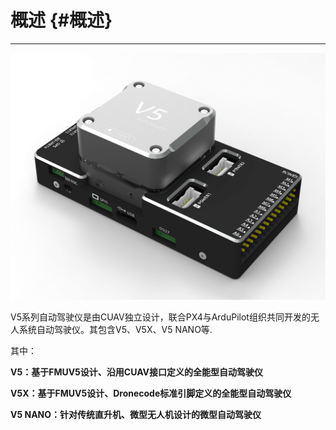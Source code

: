 # 概述 {#概述}

---

![V5 AutoPilot](../assets/flight-controller/v5-autopilot/v5-autopilot.jpg)

V5系列自动驾驶仪是由CUAV独立设计，联合PX4与ArduPilot组织共同开发的无人系统自动驾驶仪。其包含V5、V5X、V5 NANO等.

其中：

**V5：基于FMUV5设计、沿用CUAV接口定义的全能型自动驾驶仪**

**V5X：基于FMUV5设计、Dronecode标准引脚定义的全能型自动驾驶仪**

**V5 NANO：针对传统直升机、微型无人机设计的微型自动驾驶仪**




